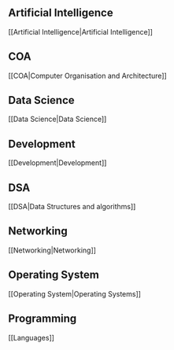 
## Artificial Intelligence
[[Artificial Intelligence|Artificial Intelligence]]

## COA
[[COA|Computer Organisation and Architecture]]

## Data Science
[[Data Science|Data Science]]

## Development
[[Development|Development]]

## DSA
[[DSA|Data Structures and algorithms]]

## Networking
[[Networking|Networking]]

## Operating System
[[Operating System|Operating Systems]]


## Programming
[[Languages]]
